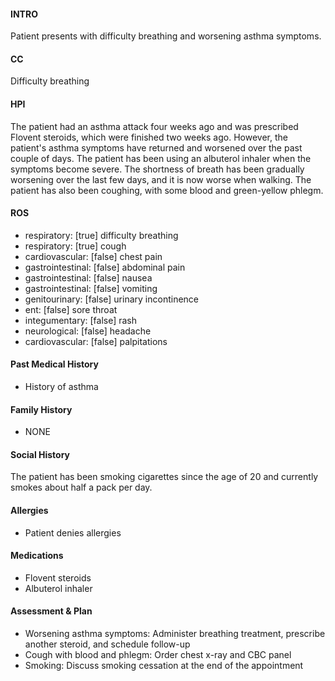 #### INTRO 
Patient presents with difficulty breathing and worsening asthma symptoms. 

#### CC 
Difficulty breathing 

#### HPI 
The patient had an asthma attack four weeks ago and was prescribed Flovent steroids, which were finished two weeks ago. However, the patient's asthma symptoms have returned and worsened over the past couple of days. The patient has been using an albuterol inhaler when the symptoms become severe. The shortness of breath has been gradually worsening over the last few days, and it is now worse when walking. The patient has also been coughing, with some blood and green-yellow phlegm.

#### ROS 
- respiratory: [true] difficulty breathing 
- respiratory: [true] cough 
- cardiovascular: [false] chest pain 
- gastrointestinal: [false] abdominal pain 
- gastrointestinal: [false] nausea 
- gastrointestinal: [false] vomiting 
- genitourinary: [false] urinary incontinence 
- ent: [false] sore throat 
- integumentary: [false] rash 
- neurological: [false] headache 
- cardiovascular: [false] palpitations 

#### Past Medical History 
- History of asthma

#### Family History 
- NONE

#### Social History 
The patient has been smoking cigarettes since the age of 20 and currently smokes about half a pack per day.

#### Allergies 
- Patient denies allergies

#### Medications 
- Flovent steroids
- Albuterol inhaler

#### Assessment & Plan 
- Worsening asthma symptoms: Administer breathing treatment, prescribe another steroid, and schedule follow-up
- Cough with blood and phlegm: Order chest x-ray and CBC panel
- Smoking: Discuss smoking cessation at the end of the appointment


